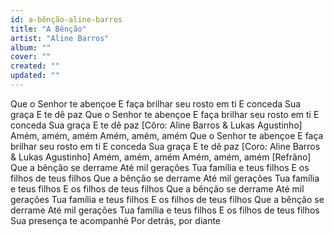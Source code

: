 ```yaml
---
id: a-bênção-aline-barros
title: "A Bênção"
artist: "Aline Barros"
album: ""
cover: ""
created: ""
updated: ""
---
```


Que o Senhor te abençoe
E faça brilhar seu rosto em ti
E conceda
Sua graça E te dê paz
Que o Senhor te abençoe E faça brilhar seu rosto em ti E conceda Sua graça E te dê paz
[Côro: Aline Barros & Lukas Agustinho]
Amém, amém, amém
Amém, amém, amém
Que o Senhor te abençoe
E faça brilhar seu rosto em ti
E conceda Sua graça
E te dê paz
[Coro: Aline Barros & Lukas Agustinho]
Amém, amém, amém
Amém, amém, amém
[Refrãno]
Que a bênção se derrame
Até mil gerações
Tua família e teus filhos E os filhos de teus filhos
Que a bênção se derrame
Até mil gerações
Tua família e teus filhos
E os filhos de teus filhos
Que a bênção se derrame
Até mil gerações
Tua família e teus filhos
E os filhos de teus filhos
Que a bênção se derrame
Até mil gerações
Tua família e teus filhos
E os filhos de teus filhos
Sua presença te acompanhè
Por detrás, por diante